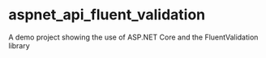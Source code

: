 # aspnet_api_fluent_validation
A demo project showing the use of ASP.NET Core and the FluentValidation library
